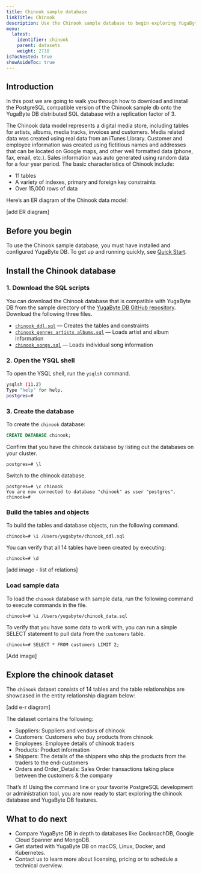 ```yaml
---
title: Chinook sample database
linkTitle: Chinook
description: Use the Chinook sample database to begin exploring YugaByte DB.
menu:
  latest:
    identifier: chinook
    parent: datasets
    weight: 2710
isTocNested: true
showAsideToc: true
---
```


## Introduction

In this post we are going to walk you through how to download and install the PostgreSQL compatible version of the Chinook sample db onto the YugaByte DB distributed SQL database with a replication factor of 3.

The Chinook data model represents a digital media store, including tables for artists, albums, media tracks, invoices and customers. Media related data was created using real data from an iTunes Library. Customer and employee information was created using fictitious names and addresses that can be located on Google maps, and other well formatted data (phone, fax, email, etc.). Sales information was auto generated using random data for a four year period. The basic characteristics of Chinook include:

- 11 tables
- A variety of indexes, primary and foreign key constraints
- Over 15,000 rows of data

Here’s an ER diagram of the Chinook data model:

[add ER diagram]

## Before you begin

To use the Chinook sample database, you must have installed and configured YugaByte DB. To get up and running quickly, see [Quick Start](/latest/quick-start/).

## Install the Chinook database

### 1. Download the SQL scripts

You can download the Chinook database that is compatible with YugaByte DB from the sample directory of the [YugaByte DB GitHub repository](https://github.com/YugaByte/yugabyte-db). Download the following three files.

- [`chinook_ddl.sql`](https://raw.githubusercontent.com/YugaByte/yugabyte-db/42799a519726c75f502f463795ac6cd3ebda40c2/sample/chinook_ddl.sql) — Creates the tables and constraints
- [`chinook_genres_artists_albums.sql`](https://raw.githubusercontent.com/YugaByte/yugabyte-db/42799a519726c75f502f463795ac6cd3ebda40c2/sample/chinook_genres_artists_albums.sql) — Loads artist and album information
- [`chinook_songs.sql`](https://raw.githubusercontent.com/YugaByte/yugabyte-db/42799a519726c75f502f463795ac6cd3ebda40c2/sample/chinook_songs.sql) — Loads individual song information

### 2. Open the YSQL shell

To open the YSQL shell, run the `ysqlsh` command.

```sh
ysqlsh (11.2)
Type "help" for help.
postgres=#
```

### 3. Create the database

To create the `chinook` database:

```sql
CREATE DATABASE chinook;
```

Confirm that you have the chinook database by listing out the databases on your cluster.

```
postgres=# \l
```

Switch to the chinook database.

```
postgres=# \c chinook
You are now connected to database "chinook" as user "postgres".
chinook=# 
```

### Build the tables and objects

To build the tables and database objects, run the following command.

```
chinook=# \i /Users/yugabyte/chinook_ddl.sql
```
You can verify that all 14 tables have been created by executing:

```
chinook=# \d
```

[add image - list of relations]

### Load sample data

To load the `chinook` database with sample data, run the following command to execute commands in the file.

```
chinook=# \i /Users/yugabyte/chinook_data.sql
```

To verify that you have some data to work with, you can run a simple SELECT statement to pull data from the `customers` table.

```
chinook=# SELECT * FROM customers LIMIT 2;
```

[Add image]

## Explore the chinook dataset

The `chinook` dataset consists of 14 tables and the table relationships are showcased in the entity relationship diagram below:

[add e-r diagram]

The dataset contains the following:

- Suppliers: Suppliers and vendors of chinook
- Customers: Customers who buy products from chinook
- Employees: Employee details of chinook traders
- Products: Product information
- Shippers: The details of the shippers who ship the products from the traders to the end-customers
- Orders and Order_Details: Sales Order transactions taking place between the customers & the company

That’s it! Using the command line or your favorite PostgreSQL development or administration tool, you are now ready to start exploring the chinook database and YugaByte DB features.

## What to do next

- Compare YugaByte DB in depth to databases like CockroachDB, Google Cloud Spanner and MongoDB.
- Get started with YugaByte DB on macOS, Linux, Docker, and Kubernetes.
- Contact us to learn more about licensing, pricing or to schedule a technical overview.